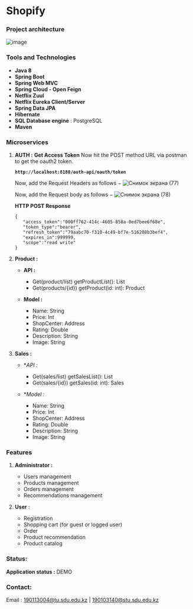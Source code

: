 # Shopify
### Project architecture

![image](https://user-images.githubusercontent.com/80455527/167078350-7c67ff3f-91f9-4d8e-a0ab-1fcc4cee474c.png)

### Tools and Technologies

- **Java 8**
- **Spring Boot**
- **Spring Web MVC**
- **Spring Cloud - Open Feign** 
- **Netflix Zuul** 
- **Netflix Eureka Client/Server** 
- **Spring Data JPA** 
- **Hibernate** 
- **SQL Database engine** : PostgreSQL
- **Maven**

### Microservices
1. **AUTH :**
   **Get Access Token**
   Now hit the POST method URL via postman to get the oauth2 token.

   **`http://localhost:8180/auth-api/oauth/token`**

   Now, add the Request Headers as follows −
   ![Снимок экрана (77)](https://user-images.githubusercontent.com/80455527/170189393-74db8b6b-7b6d-4bec-8fbf-ce066168d49e.png)

   Now, add the Request body as follows −
   ![Снимок экрана (78)](https://user-images.githubusercontent.com/80455527/170189413-10fb8a34-3df1-464e-b058-3d39115c2697.png)

      **HTTP POST Response**
      ```
      { 
         "access_token":"000ff762-414c-4605-858a-0ed7bee6f68e",
         "token_type":"bearer",
         "refresh_token":"79aabc70-f310-4c49-bf7e-516208b3bef4",
         "expires_in":999999,
         "scope":"read write"
      }
      ```

2. **Product :**
   - **API :**
     - Get(product/list) getProductList(): List<Product> 
     - Get(products/{id}) getProduct(id: int): Product
   
   - **Model :**
     - Name: String
     - Price: Int
     - ShopCenter: Address
     - Rating: Double
     - Description: String
     - Image: String

3. **Sales :**
   - **API :*
     - Get(sales/list) getSalesList(): List<Sales> 
     - Get(sales/{id}) getSales(id: int): Sales
   
   - **Model :*
     - Name: String
     - Price: Int
     - ShopCenter: Address
     - Rating: Double
     - Description: String
     - Image: String
   

### Features

1. **Administrator :**

   - Users management
   - Products management
   - Orders management
   - Recommendations management

2. **User** :

   - Registration
   - Shopping cart (for guest or logged user)
   - Order
   - Product recommendation 
   - Product catalog
   
### Status:

**Application status :** DEMO

### Contact:

Email : 190113004@tu.sdu.edu.kz  |  190103140@stu.sdu.edu.kz

